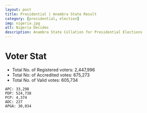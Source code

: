 ```yaml
---
layout: post
title: Presidential | Anambra State Result
category: [presidential, election]
img: nigeria.jpg
alt: Nigeria Decides
description: Anambra State Collation for Presidential Elections
---
```




# Voter Stat
- Total No. of Registered voters: 2,447,996
- Total No: of Accredited votes: 675,273
- Total No. of Valid votes: 605,734 


```
APC: 33,298 
PDP: 524,738 
PCP: 4,374  
ADC: 227   
APGA: 30,034 
```